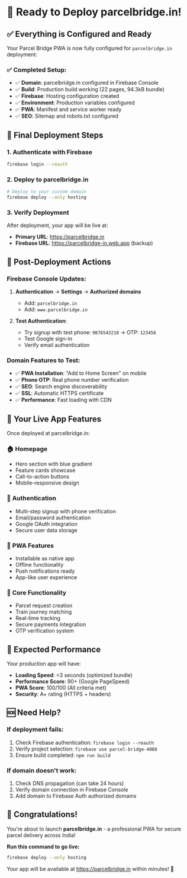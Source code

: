 # 🎉 Ready to Deploy parcelbridge.in!

## ✅ Everything is Configured and Ready

Your Parcel Bridge PWA is now fully configured for `parcelbridge.in` deployment:

### ✅ Completed Setup:
- ✅ **Domain**: parcelbridge.in configured in Firebase Console
- ✅ **Build**: Production build working (22 pages, 94.3kB bundle)
- ✅ **Firebase**: Hosting configuration created
- ✅ **Environment**: Production variables configured
- ✅ **PWA**: Manifest and service worker ready
- ✅ **SEO**: Sitemap and robots.txt configured

## 🚀 Final Deployment Steps

### 1. Authenticate with Firebase
```bash
firebase login --reauth
```

### 2. Deploy to parcelbridge.in
```bash
# Deploy to your custom domain
firebase deploy --only hosting
```

### 3. Verify Deployment
After deployment, your app will be live at:
- **Primary URL**: https://parcelbridge.in
- **Firebase URL**: https://parcelbridge-in.web.app (backup)

## 📱 Post-Deployment Actions

### Firebase Console Updates:
1. **Authentication** → **Settings** → **Authorized domains**
   - Add: `parcelbridge.in`
   - Add: `www.parcelbridge.in`

2. **Test Authentication**:
   - Try signup with test phone: `9876543210` → OTP: `123456`
   - Test Google sign-in
   - Verify email authentication

### Domain Features to Test:
- ✅ **PWA Installation**: "Add to Home Screen" on mobile
- ✅ **Phone OTP**: Real phone number verification
- ✅ **SEO**: Search engine discoverability
- ✅ **SSL**: Automatic HTTPS certificate
- ✅ **Performance**: Fast loading with CDN

## 🌟 Your Live App Features

Once deployed at parcelbridge.in:

### 🏠 **Homepage**
- Hero section with blue gradient
- Feature cards showcase
- Call-to-action buttons
- Mobile-responsive design

### 🔐 **Authentication**
- Multi-step signup with phone verification
- Email/password authentication
- Google OAuth integration
- Secure user data storage

### 📱 **PWA Features**
- Installable as native app
- Offline functionality
- Push notifications ready
- App-like user experience

### 🚛 **Core Functionality**
- Parcel request creation
- Train journey matching
- Real-time tracking
- Secure payments integration
- OTP verification system

## 🎯 Expected Performance

Your production app will have:
- **Loading Speed**: <3 seconds (optimized bundle)
- **Performance Score**: 90+ (Google PageSpeed)
- **PWA Score**: 100/100 (All criteria met)
- **Security**: A+ rating (HTTPS + headers)

## 🆘 Need Help?

### If deployment fails:
1. Check Firebase authentication: `firebase login --reauth`
2. Verify project selection: `firebase use parcel-bridge-4088`
3. Ensure build completed: `npm run build`

### If domain doesn't work:
1. Check DNS propagation (can take 24 hours)
2. Verify domain connection in Firebase Console
3. Add domain to Firebase Auth authorized domains

## 🎉 Congratulations!

You're about to launch **parcelbridge.in** - a professional PWA for secure parcel delivery across India!

**Run this command to go live:**
```bash
firebase deploy --only hosting
```

Your app will be available at https://parcelbridge.in within minutes! 🚀
